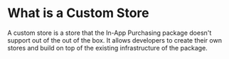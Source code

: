 # What is a Custom Store

A custom store is a store that the In-App Purchasing package doesn't support out of the out of the box. It allows developers to create their own stores and build on top of the existing infrastructure of the package.

